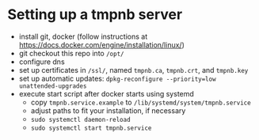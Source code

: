 # Setting up a tmpnb server

 * install git, docker (follow instructions at https://docs.docker.com/engine/installation/linux/)
 * git checkout this repo into `/opt/`
 * configure dns
 * set up certificates in `/ssl/`, named `tmpnb.ca`, `tmpnb.crt`, and `tmpnb.key`
 * set up automatic updates: `dpkg-reconfigure --priority=low unattended-upgrades`
 * execute start script after docker starts using systemd
   * copy `tmpnb.service.example` to `/lib/systemd/system/tmpnb.service`
   * adjust paths to fit your installation, if necessary
   * `sudo systemctl daemon-reload`
   * `sudo systemctl start tmpnb.service`


